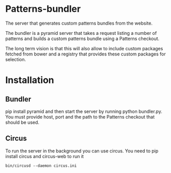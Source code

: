 # Patterns-bundler

The server that generates custom patterns bundles from the website.

The bundler is a pyramid server that takes a request listing a number of 
patterns and builds a custom patterns bundle using a Patterns checkout.

The long term vision is that this will also allow to include custom packages 
fetched from bower and a registry that provides these custom packages for 
selection.

# Installation

## Bundler

pip install pyramid and then start the server by running python bundler.py. 
You must provide host, port and the path to the Patterns checkout that should 
be used.

## Circus

To run the server in the background you can use circus. You need to pip install 
circus and circus-web to run it

    bin/circusd --daemon circus.ini
